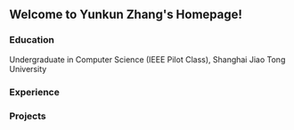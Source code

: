 ## Welcome to Yunkun Zhang's Homepage!

### Education
Undergraduate in Computer Science (IEEE Pilot Class), Shanghai Jiao Tong University

### Experience

### Projects
